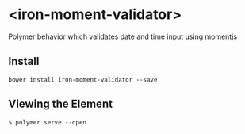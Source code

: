 # \<iron-moment-validator\>

Polymer behavior which validates date and time input using momentjs

## Install 

```
bower install iron-moment-validator --save
```

## Viewing the Element

```
$ polymer serve --open
```
